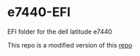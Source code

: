 # e7440-EFI
EFI folder for the dell latitude e7440

This repo is a modified version of this [repo](https://github.com/DucAnhVuiVe/Hackintosh-OpenCore-Dell-Latitude-E7440)

